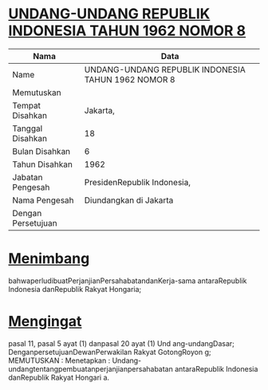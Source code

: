 # [UNDANG-UNDANG REPUBLIK INDONESIA TAHUN 1962 NOMOR 8](http://example.org/legal/document/uu/1962/8)

| Nama | Data |
| ------ | ----- |
|Name|UNDANG-UNDANG REPUBLIK INDONESIA TAHUN 1962 NOMOR 8|
|Memutuskan||
|Tempat Disahkan|Jakarta,|
|Tanggal Disahkan|18|
|Bulan Disahkan|6|
|Tahun Disahkan|1962|
|Jabatan Pengesah|PresidenRepublik Indonesia,|
|Nama Pengesah|Diundangkan di Jakarta|
|Dengan Persetujuan||
# [Menimbang](http://example.org/legal/document/uu/1962/8/menimbang)
 bahwaperludibuatPerjanjianPersahabatandanKerja-sama antaraRepublik Indonesia danRepublik Rakyat Hongaria;
# [Mengingat](http://example.org/legal/document/uu/1962/8/mengingat)
 pasal 11, pasal 5 ayat (1) danpasal 20 ayat (1) Und ang-undangDasar; DenganpersetujuanDewanPerwakilan Rakyat GotongRoyon g; MEMUTUSKAN : Menetapkan : Undang-undangtentangpembuatanperjanjianpersahabatan antaraRepublik Indonesia danRepublik Rakyat Hongari a.